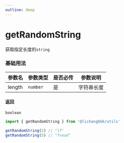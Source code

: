 ```yaml
---
outline: deep
---
```


# getRandomString

获取指定长度的`string`

### 基础用法

| 参数名 | 参数类型 | 是否必传 | 参数说明   |
| ------ | -------- | -------- | ---------- |
| length | `number` | 是       | 字符串长度 |

#### 返回

`boolean`

```ts
import { getRandomString } from '@lichang666/utils'

getRandomString(2) // "lf"
getRandomString(5) // "fvead"
```
